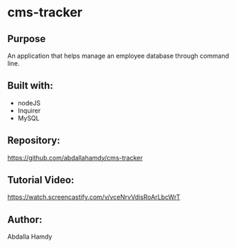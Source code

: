 # cms-tracker

## Purpose
An application that helps manage an employee database through command line.

## Built with: 
* nodeJS
* Inquirer
* MySQL

## Repository:
https://github.com/abdallahamdy/cms-tracker

## Tutorial Video:
https://watch.screencastify.com/v/vceNrvVdisRoArLbcWrT

## Author:
Abdalla Hamdy